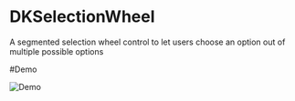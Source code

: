 # DKSelectionWheel
A segmented selection wheel control to let users choose an option out of multiple possible options


#Demo

![Demo](https://zippy.gfycat.com/WholeIdleGavial.gif)

